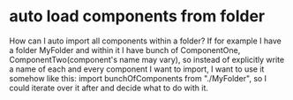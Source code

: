 
# auto load components from folder

How can I auto import all components within a folder?
If for example I have a folder MyFolder and within it I have bunch of ComponentOne, ComponentTwo(component's name may vary), so instead of explicitly write a name of each and every component I want to import, I want to use it somehow like this: import bunchOfComponents from "./MyFolder", so I could iterate over it after and decide what to do with it.

        